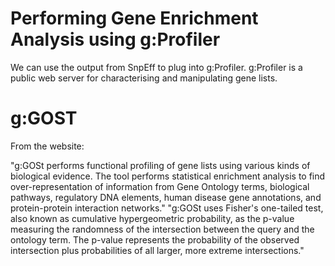 # Performing Gene Enrichment Analysis using g:Profiler

We can use the output from SnpEff to plug into g:Profiler. g:Profiler is a public web server for characterising and manipulating gene lists. 

# g:GOST 

From the website: 

"g:GOSt performs functional profiling of gene lists using various kinds of biological evidence. The tool performs statistical enrichment analysis to find over-representation of information from Gene Ontology terms, biological pathways, regulatory DNA elements, human disease gene annotations, and protein-protein interaction networks."
"g:GOSt uses Fisher's one-tailed test, also known as cumulative hypergeometric probability, as the p-value measuring the randomness of the intersection between the query and the ontology term. The p-value represents the probability of the observed intersection plus probabilities of all larger, more extreme intersections."
